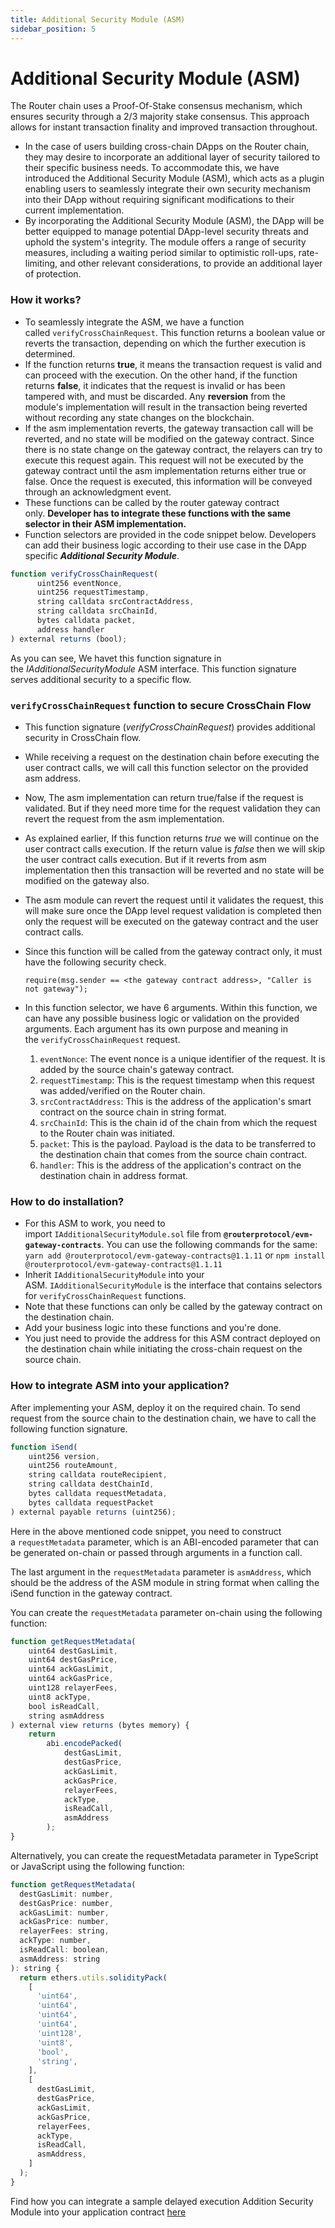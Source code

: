 ```yaml
---
title: Additional Security Module (ASM)
sidebar_position: 5
---
```


# Additional Security Module (ASM)

The Router chain uses a Proof-Of-Stake consensus mechanism, which ensures security through a 2/3 majority stake consensus. This approach allows for instant transaction finality and improved transaction throughout.

- In the case of users building cross-chain DApps on the Router chain, they may desire to incorporate an additional layer of security tailored to their specific business needs. To accommodate this, we have introduced the Additional Security Module (ASM), which acts as a plugin enabling users to seamlessly integrate their own security mechanism into their DApp without requiring significant modifications to their current implementation.
- By incorporating the Additional Security Module (ASM), the DApp will be better equipped to manage potential DApp-level security threats and uphold the system's integrity. The module offers a range of security measures, including a waiting period similar to optimistic roll-ups, rate-limiting, and other relevant considerations, to provide an additional layer of protection.

### How it works?

- To seamlessly integrate the ASM, we have a function called `verifyCrossChainRequest`. This function returns a boolean value or reverts the transaction, depending on which the further execution is determined.
- If the function returns **true**, it means the transaction request is valid and can proceed with the execution. On the other hand, if the function returns **false**, it indicates that the request is invalid or has been tampered with, and must be discarded. Any **reversion** from the module's implementation will result in the transaction being reverted without recording any state changes on the blockchain.
- If the asm implementation reverts, the gateway transaction call will be reverted, and no state will be modified on the gateway contract. Since there is no state change on the gateway contract, the relayers can try to execute this request again. This request will not be executed by the gateway contract until the asm implementation returns either true or false. Once the request is executed, this information will be conveyed through an acknowledgment event.
- These functions can be called by the router gateway contract only. **Developer has to integrate these functions with the same selector in their ASM implementation.**
- Function selectors are provided in the code snippet below. Developers can add their business logic according to their use case in the DApp specific **_Additional Security Module_**.

```javascript
function verifyCrossChainRequest(
      uint256 eventNonce,
      uint256 requestTimestamp,
      string calldata srcContractAddress,
      string calldata srcChainId,
      bytes calldata packet,
      address handler
) external returns (bool);
```

As you can see, We havet this function signature in the *IAdditionalSecurityModule* ASM interface. This function signature serves additional security to a specific flow.

### `verifyCrossChainRequest` function to secure CrossChain Flow

- This function signature (_verifyCrossChainRequest_) provides additional security in CrossChain flow.
- While receiving a request on the destination chain before executing the user contract calls, we will call this function selector on the provided asm address.
- Now, The asm implementation can return true/false if the request is validated. But if they need more time for the request validation they can revert the request from the asm implementation.
- As explained earlier, If this function returns *true* we will continue on the user contract calls execution. If the return value is *false* then we will skip the user contract calls execution. But if it reverts from asm implementation then this transaction will be reverted and no state will be modified on the gateway also.
- The asm module can revert the request until it validates the request, this will make sure once the DApp level request validation is completed then only the request will be executed on the gateway contract and the user contract calls.
- Since this function will be called from the gateway contract only, it must have the following security check.

  ```
  require(msg.sender == <the gateway contract address>, "Caller is not gateway");
  ```

- In this function selector, we have 6 arguments. Within this function, we can have any possible business logic or validation on the provided arguments. Each argument has its own purpose and meaning in the `verifyCrossChainRequest` request.
  1. `eventNonce`: The event nonce is a unique identifier of the request. It is added by the source chain's gateway contract.
  2. `requestTimestamp`: This is the request timestamp when this request was added/verified on the Router chain.
  3. `srcContractAddress`: This is the address of the application's smart contract on the source chain in string format.
  4. `srcChainId`: This is the chain id of the chain from which the request to the Router chain was initiated.
  5. `packet`: This is the payload. Payload is the data to be transferred to the destination chain that comes from the source chain contract.
  6. `handler`: This is the address of the application's contract on the destination chain in address format.

### How to do installation?

- For this ASM to work, you need to import `IAdditionalSecurityModule.sol` file from **`@routerprotocol/evm-gateway-contracts`**. You can use the following commands for the same:
  `yarn add @routerprotocol/evm-gateway-contracts@1.1.11`
  or
  `npm install @routerprotocol/evm-gateway-contracts@1.1.11`
- Inherit `IAdditionalSecurityModule` into your ASM. `IAdditionalSecurityModule` is the interface that contains selectors for `verifyCrossChainRequest` functions.
- Note that these functions can only be called by the gateway contract on the destination chain.
- Add your business logic into these functions and you're done.
- You just need to provide the address for this ASM contract deployed on the destination chain while initiating the cross-chain request on the source chain.

### How to integrate ASM into your application?

After implementing your ASM, deploy it on the required chain. To send request from the source chain to the destination chain, we have to call the following function signature.

```javascript
function iSend(
    uint256 version,
    uint256 routeAmount,
    string calldata routeRecipient,
    string calldata destChainId,
    bytes calldata requestMetadata,
    bytes calldata requestPacket
) external payable returns (uint256);
```

Here in the above mentioned code snippet, you need to construct a `requestMetadata` parameter, which is an ABI-encoded parameter that can be generated on-chain or passed through arguments in a function call.

The last argument in the `requestMetadata` parameter is `asmAddress`, which should be the address of the ASM module in string format when calling the iSend function in the gateway contract.

You can create the `requestMetadata` parameter on-chain using the following function:

```javascript
function getRequestMetadata(
    uint64 destGasLimit,
    uint64 destGasPrice,
    uint64 ackGasLimit,
    uint64 ackGasPrice,
    uint128 relayerFees,
    uint8 ackType,
    bool isReadCall,
    string asmAddress
) external view returns (bytes memory) {
    return
        abi.encodePacked(
            destGasLimit,
            destGasPrice,
            ackGasLimit,
            ackGasPrice,
            relayerFees,
            ackType,
            isReadCall,
            asmAddress
        );
}
```

Alternatively, you can create the requestMetadata parameter in TypeScript or JavaScript using the following function:

```javascript
function getRequestMetadata(
  destGasLimit: number,
  destGasPrice: number,
  ackGasLimit: number,
  ackGasPrice: number,
  relayerFees: string,
  ackType: number,
  isReadCall: boolean,
  asmAddress: string
): string {
  return ethers.utils.solidityPack(
    [
      'uint64',
      'uint64',
      'uint64',
      'uint64',
      'uint128',
      'uint8',
      'bool',
      'string',
    ],
    [
      destGasLimit,
      destGasPrice,
      ackGasLimit,
      ackGasPrice,
      relayerFees,
      ackType,
      isReadCall,
      asmAddress,
    ]
  );
}
```

Find how you can integrate a sample delayed execution Addition Security Module into your application contract [here](../guides/evm_guides/ASM/asm.md)

